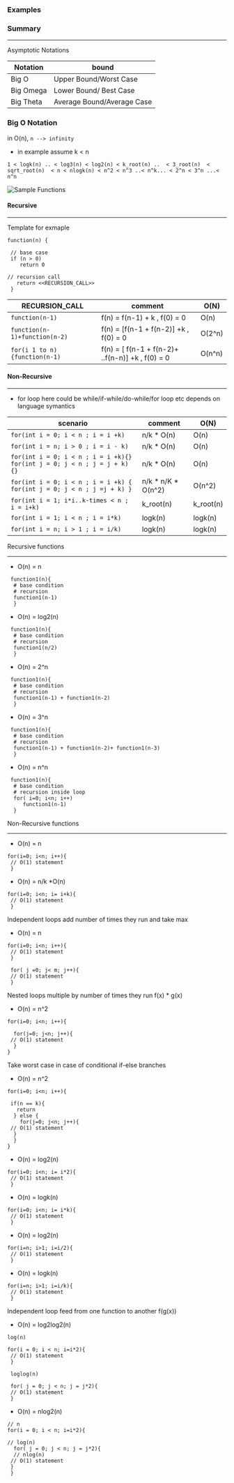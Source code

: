 ### Examples 

### Summary
------

Asymptotic Notations 

| Notation | bound |
|----------| -------|
| Big O | Upper Bound/Worst Case|
| Big Omega | Lower Bound/ Best Case|
| Big Theta | Average Bound/Average Case |



### Big O Notation 

in O(n),  ```n --> infinity```

* in example assume  k < n

```
1 < logk(n) .. < log3(n) < log2(n) < k_root(n) ..  < 3_root(n)  < sqrt_root(n)  < n < nlogk(n) < n^2 < n^3 ..< n^k... < 2^n < 3^n ...< n^n

```

![Sample Functions](https://raw.githubusercontent.com/nileshsalpe/master-algorithm-interviews/master/docs/assets/big_o_graph.png)



#### Recursive 
-------

Template for exmaple 

```
function(n) { 

 // base case 
 if (n > 0)
    return 0 

// recursion call
   return <<RECURSION_CALL>>
 }
```

| RECURSION_CALL |comment |O(N)
|--------------------------------------------------|--------------------------|---------------|
| `function(n-1) ` | f(n) = f(n-1) + k , f(0) = 0 |  O(n)|
| `function(n-1)+function(n-2)` | f(n) = [f(n-1 + f(n-2)] +k , f(0) = 0 |  O(2^n)|
| `for(i 1 to n) {function(n-1) ` | f(n) = [ f(n-1 + f(n-2)+ ..f(n-n)] +k  , f(0) = 0  |  O(n^n)|




#### Non-Recursive 
-------

* for loop here could be while/if-while/do-while/for loop etc depends on language symantics 


| scenario |comment |O(N)
|--------------------------------------------------|--------------------------|---------------|
| `for(int i = 0; i < n ; i = i +k)` | n/k * O(n) | O(n) | 
| `for(int i = n; i > 0 ; i = i - k)` | n/k * O(n) | O(n) | 
| `for(int i = 0; i < n ; i = i +k){} for(int j = 0; j < n ; j = j + k){} ` | n/k * O(n) | O(n) | 
| `for(int i = 0; i < n ; i = i +k) { for(int j = 0; j < n ; j =j + k) }` | n/k * n/K * O(n^2) |O(n^2) | 
| `for(int i = 1; i*i..k-times < n ; i = i+k)` | k_root(n) | k_root(n) |
| `for(int i = 1; i < n ; i = i*k)` | logk(n) |logk(n) |
| `for(int i = n; i > 1 ; i = i/k)` |logk(n) | logk(n) |




Recursive functions 

----

- O(n) = n
```
 function1(n){
  # base condition
  # recursion
  function1(n-1)
  }

```

- O(n) = log2(n)
```
 function1(n){
  # base condition
  # recursion
  function1(n/2)
  }

```

- O(n) = 2^n
```
 function1(n){
  # base condition
  # recursion
  function1(n-1) + function1(n-2)
  }

```

- O(n) = 3^n
```
 function1(n){
  # base condition
  # recursion
  function1(n-1) + function1(n-2)+ function1(n-3)
  }

```

- O(n) = n^n
```
 function1(n){
  # base condition
  # recursion inside loop
  for( i=0; i<n; i++)
     function1(n-1)
  }

```


Non-Recursive functions 

----

- O(n) = n
```
for(i=0; i<n; i++){
 // O(1) statement
 }
```

- O(n) = n/k *O(n)
```
for(i=0; i<n; i= i+k){
 // O(1) statement
 }
```



Independent loops add number of times they run and take max

- O(n) = n
```
for(i=0; i<n; i++){
 // O(1) statement
 }
 
 for( j =0; j< m; j++){
 // O(1) statement
 }
```


Nested loops multiple by number of times they run
f(x) * g(x)

- O(n) = n^2
```
for(i=0; i<n; i++){

  for(j=0; j<n; j++){
 // O(1) statement
  }
}
```

Take worst case in case of  conditional if-else branches

- O(n) = n^2
```
for(i=0; i<n; i++){

 if(n == k){
   return
  } else {
    for(j=0; j<n; j++){
 // O(1) statement
  }
  }
}
```

- O(n) = log2(n)
```
for(i=0; i<n; i= i*2){
 // O(1) statement
 }
```

- O(n) = logk(n)
```
for(i=0; i<n; i= i*k){
 // O(1) statement
 }
```

- O(n) = log2(n)
```
for(i=n; i>1; i=i/2){
 // O(1) statement
 }
```

- O(n) = logk(n)
```
for(i=n; i>1; i=i/k){
 // O(1) statement
 }
```

Independent loop feed from one function to another f(g(x))

- O(n) = log2log2(n)
```
log(n)

for(i = 0; i < n; i=i*2){
 // O(1) statement
 }
 
 loglog(n)
 
 for( j = 0; j < n; j = j*2){
 // O(1) statement
 }
```


- O(n) = nlog2(n)
```
// n
for(i = 0; i < n; i=i*2){

// log(n)
  for( j = 0; j < n; j = j*2){
  // nlog(n)
 // O(1) statement
 }
 }
 
```



